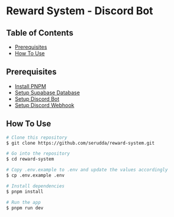 # Reward System - Discord Bot

## Table of Contents

- [Prerequisites](#prerequisites)
- [How To Use](#how-to-use)

## Prerequisites

- [Install PNPM](https://pnpm.io/installations)
- [Setup Supabase Database](./docs/setup-database.md)
- [Setup Discord Bot](./docs/setup-discod-bot.md)
- [Setup Discord Webhook](./docs/setup-discod-webhook.md)

## How To Use

```bash
# Clone this repository
$ git clone https://github.com/serudda/reward-system.git

# Go into the repository
$ cd reward-system

# Copy .env.example to .env and update the values accordingly
$ cp .env.example .env

# Install dependencies
$ pnpm install

# Run the app
$ pnpm run dev
```
